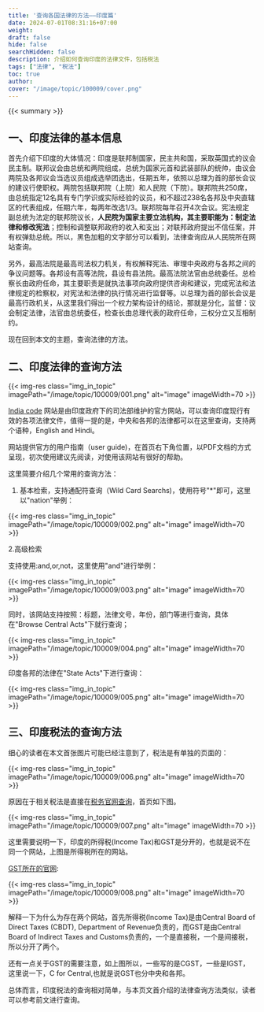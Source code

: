 ```yaml
---
title: '查询各国法律的方法——印度篇'
date: 2024-07-01T08:31:16+07:00
weight: 
draft: false
hide: false
searchHidden: false
description: 介绍如何查询印度的法律文件，包括税法
tags: ["法律", "税法"]
toc: true
author:
cover: "/image/topic/100009/cover.png"
---
```


{{< summary >}}

## 一、印度法律的基本信息

首先介绍下印度的大体情况：印度是联邦制国家，民主共和国，采取英国式的议会民主制。联邦议会由总统和两院组成，总统为国家元首和武装部队的统帅，由议会两院及各邦议会当选议员组成选举团选出，任期五年，依照以总理为首的部长会议的建议行使职权。两院包括联邦院（上院）和人民院（下院）。联邦院共250席，由总统指定12名具有专门学识或实际经验的议员，和不超过238名各邦及中央直辖区的代表组成，任期六年，每两年改选1/3。联邦院每年召开4次会议。宪法规定副总统为法定的联邦院议长，**人民院为国家主要立法机构，其主要职能为：制定法律和修改宪法**；控制和调整联邦政府的收入和支出；对联邦政府提出不信任案，并有权弹劾总统。所以，黑色加粗的文字部分可以看到，法律查询应从人民院所在网站查询。

另外，最高法院是最高司法权力机关，有权解释宪法、审理中央政府与各邦之间的争议问题等。各邦设有高等法院，县设有县法院。最高法院法官由总统委任。总检察长由政府任命，其主要职责是就执法事项向政府提供咨询和建议，完成宪法和法律规定的检察权，对宪法和法律的执行情况进行监督等。以总理为首的部长会议是最高行政机关，从这里我们得出一个权力架构设计的结论，那就是分化，监督：议会制定法律，法官由总统委任，检查长由总理代表的政府任命，三权分立又互相制约。

现在回到本文的主题，查询法律的方法。




## 二、印度法律的查询方法

{{< img-res class="img_in_topic" imagePath="/image/topic/100009/001.png" alt="image" imageWidth=70 >}}

[India code](https://www.indiacode.nic.in/external) 网站是由印度政府下的司法部维护的官方网站，可以查询印度现行有效的各项法律文件，值得一提的是，中央和各邦的法律都可以在这里查询，支持两个语种，English and Hindi。

网站提供官方的用户指南（user guide)，在首页右下角位置，以PDF文档的方式呈现，初次使用建议先阅读，对使用该网站有很好的帮助。

这里简要介绍几个常用的查询方法：

1. 基本检索，支持通配符查询（Wild Card Searchs)，使用符号"*"即可，这里以"nation"举例：

{{< img-res class="img_in_topic" imagePath="/image/topic/100009/002.png" alt="image" imageWidth=70 >}}

2.高级检索

支持使用:and,or,not，这里使用"and"进行举例：

{{< img-res class="img_in_topic" imagePath="/image/topic/100009/003.png" alt="image" imageWidth=70 >}}

同时，该网站支持按照：标题，法律文号，年份，部门等进行查询，具体在"Browse Central Acts"下就行查询；

{{< img-res class="img_in_topic" imagePath="/image/topic/100009/004.png" alt="image" imageWidth=70 >}}


印度各邦的法律在"State Acts"下进行查询：

{{< img-res class="img_in_topic" imagePath="/image/topic/100009/005.png" alt="image" imageWidth=70 >}}

## 三、印度税法的查询方法

细心的读者在本文首张图片可能已经注意到了，税法是有单独的页面的：

{{< img-res class="img_in_topic" imagePath="/image/topic/100009/006.png" alt="image" imageWidth=70 >}}

原因在于相关税法是直接在[税务官网查询](https://www.incometaxindia.gov.in/pages/indiacode/tax-laws-rules.aspx#external)，首页如下图。

{{< img-res class="img_in_topic" imagePath="/image/topic/100009/007.png" alt="image" imageWidth=70 >}}

这里需要说明一下，印度的所得税(Income Tax)和GST是分开的，也就是说不在同一个网站，上图是所得税所在的网站。

[GST所在的官网](https://cbic-gst.gov.in/index.html#external):

{{< img-res class="img_in_topic" imagePath="/image/topic/100009/008.png" alt="image" imageWidth=70 >}}

解释一下为什么为存在两个网站，首先所得税(Income Tax)是由Central Board of Direct Taxes (CBDT), Department of Revenue负责的，而GST是由Central Board of Indirect Taxes and Customs负责的，一个是直接税，一个是间接税，所以分开了两个。

还有一点关于GST的需要注意，如上图所以，一些写的是CGST，一些是IGST，这里说一下，C for Central,也就是说GST也分中央和各邦。

总体而言，印度税法的查询相对简单，与本页文首介绍的法律查询方法类似，读者可以参考前文进行查询。


